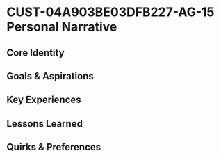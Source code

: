 # CUST-04A903BE03DFB227-AG-15 Personal Narrative

## Core Identity

## Goals & Aspirations

## Key Experiences

## Lessons Learned

## Quirks & Preferences

